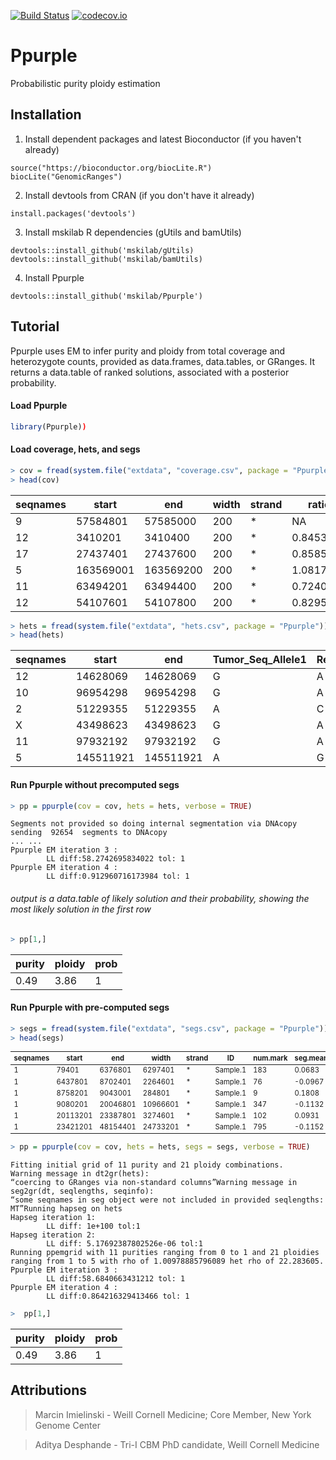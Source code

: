 [![Build Status](https://travis-ci.org/mskilab/gUtils.svg?branch=master)](https://travis-ci.org/mskilab/Ppurple)
[![codecov.io](https://img.shields.io/codecov/c/github/mskilab/gUtils.svg)](https://codecov.io/github/mskilab/Ppurple?branch=master)


Ppurple
=======
Probabilistic purity ploidy estimation


Installation
------------

1. Install dependent packages and latest Bioconductor (if you haven't already)

```{r}
source("https://bioconductor.org/biocLite.R")
biocLite("GenomicRanges")
```

2. Install devtools from CRAN (if you don't have it already)

```{r}
install.packages('devtools')
```

3. Install mskilab R dependencies (gUtils and bamUtils)


```{r}
devtools::install_github('mskilab/gUtils)
devtools::install_github('mskilab/bamUtils)
```

4. Install Ppurple


```{r}
devtools::install_github('mskilab/Ppurple')
```


Tutorial
------------

Ppurple uses EM to infer purity and ploidy from total coverage and heterozygote
counts, provided as data.frames, data.tables, or GRanges.  It returns a
data.table of ranked solutions, associated with a posterior probability. 

#### Load Ppurple

```R
library(Ppurple))
```
#### Load coverage, hets, and segs


```R
> cov = fread(system.file("extdata", "coverage.csv", package = "Ppurple"))
> head(cov)
```

<table>
<thead><tr><th scope=col>seqnames</th><th scope=col>start</th><th scope=col>end</th><th scope=col>width</th><th scope=col>strand</th><th scope=col>ratio</th><th scope=col>tum.counts</th><th scope=col>norm.counts</th><th scope=col>y</th></tr></thead>
<tbody>
	<tr><td>9        </td><td> 57584801</td><td> 57585000</td><td>200      </td><td>*        </td><td>       NA</td><td>       NA</td><td>       NA</td><td>       NA</td></tr>
	<tr><td>12       </td><td>  3410201</td><td>  3410400</td><td>200      </td><td>*        </td><td>0.8453500</td><td>0.8596121</td><td>0.9817843</td><td>0.8453500</td></tr>
	<tr><td>17       </td><td> 27437401</td><td> 27437600</td><td>200      </td><td>*        </td><td>0.8585241</td><td>1.0653026</td><td>1.1980380</td><td>0.8585241</td></tr>
	<tr><td>5        </td><td>163569001</td><td>163569200</td><td>200      </td><td>*        </td><td>1.0817177</td><td>1.1726743</td><td>1.0466792</td><td>1.0817177</td></tr>
	<tr><td>11       </td><td> 63494201</td><td> 63494400</td><td>200      </td><td>*        </td><td>0.7240008</td><td>0.7616872</td><td>1.0157520</td><td>0.7240008</td></tr>
	<tr><td>12       </td><td> 54107601</td><td> 54107800</td><td>200      </td><td>*        </td><td>0.8295073</td><td>0.9813019</td><td>1.1421747</td><td>0.8295073</td></tr>
</tbody>
</table>


```R
> hets = fread(system.file("extdata", "hets.csv", package = "Ppurple"))
> head(hets)
```

<table>
<thead><tr><th scope=col>seqnames</th><th scope=col>start</th><th scope=col>end</th><th scope=col>Tumor_Seq_Allele1</th><th scope=col>Reference_Allele</th><th scope=col>ref.count.t</th><th scope=col>alt.count.t</th><th scope=col>ref.count.n</th><th scope=col>alt.count.n</th><th scope=col>alt.frac.t</th><th scope=col>ref.frac.t</th><th scope=col>alt.frac.n</th><th scope=col>ref.frac.n</th><th scope=col>alt</th><th scope=col>ref</th></tr></thead>
<tbody>
	<tr><td>12       </td><td> 14628069</td><td> 14628069</td><td>G        </td><td>A        </td><td> 6       </td><td>31       </td><td>11       </td><td>20       </td><td>0.8378378</td><td>0.1621622</td><td>0.6451613</td><td>0.3548387</td><td>31       </td><td> 6       </td></tr>
	<tr><td>10       </td><td> 96954298</td><td> 96954298</td><td>G        </td><td>A        </td><td>25       </td><td>22       </td><td>27       </td><td>26       </td><td>0.4680851</td><td>0.5319149</td><td>0.4905660</td><td>0.5094340</td><td>22       </td><td>25       </td></tr>
	<tr><td>2        </td><td> 51229355</td><td> 51229355</td><td>A        </td><td>C        </td><td>27       </td><td>25       </td><td>24       </td><td>42       </td><td>0.4807692</td><td>0.5192308</td><td>0.6363636</td><td>0.3636364</td><td>25       </td><td>27       </td></tr>
	<tr><td>X        </td><td> 43498623</td><td> 43498623</td><td>G        </td><td>A        </td><td>10       </td><td>10       </td><td>22       </td><td>25       </td><td>0.5000000</td><td>0.5000000</td><td>0.5319149</td><td>0.4680851</td><td>10       </td><td>10       </td></tr>
	<tr><td>11       </td><td> 97932192</td><td> 97932192</td><td>G        </td><td>A        </td><td>12       </td><td> 4       </td><td>15       </td><td>17       </td><td>0.2500000</td><td>0.7500000</td><td>0.5312500</td><td>0.4687500</td><td> 4       </td><td>12       </td></tr>
	<tr><td>5        </td><td>145511921</td><td>145511921</td><td>A        </td><td>G        </td><td> 4       </td><td>27       </td><td>13       </td><td>19       </td><td>0.8709677</td><td>0.1290323</td><td>0.5937500</td><td>0.4062500</td><td>27       </td><td> 4       </td></tr>
</tbody>
</table>




#### Run Ppurple without precomputed segs


```R
> pp = ppurple(cov = cov, hets = hets, verbose = TRUE)
```

    Segments not provided so doing internal segmentation via DNAcopy
    sending  92654  segments to DNAcopy
    ... ...
    Ppurple EM iteration 3 :
    		LL diff:58.2742695834022 tol: 1
    Ppurple EM iteration 4 :
    		LL diff:0.912960716173984 tol: 1


###### output is a data.table of likely solution and their probability, showing the most likely solution in the first row


```R
> pp[1,]
```

<table>
<thead><tr><th scope=col>purity</th><th scope=col>ploidy</th><th scope=col>prob</th></tr></thead>
<tbody>
	<tr><td>0.49</td><td>3.86</td><td>1   </td></tr>
</tbody>
</table>

#### Run Ppurple with pre-computed segs


```R
> segs = fread(system.file("extdata", "segs.csv", package = "Ppurple"))
> head(segs)
```

<table style = 'font-size:80%'>
<thead><tr><th scope=col>seqnames</th><th scope=col>start</th><th scope=col>end</th><th scope=col>width</th><th scope=col>strand</th><th scope=col>ID</th><th scope=col>num.mark</th><th scope=col>seg.mean</th></tr></thead>
<tbody>
	<tr><td>1       </td><td>   79401</td><td> 6376801</td><td> 6297401</td><td>*       </td><td>Sample.1</td><td>183     </td><td> 0.0683 </td></tr>
	<tr><td>1       </td><td> 6437801</td><td> 8702401</td><td> 2264601</td><td>*       </td><td>Sample.1</td><td> 76     </td><td>-0.0967 </td></tr>
	<tr><td>1       </td><td> 8758201</td><td> 9043001</td><td>  284801</td><td>*       </td><td>Sample.1</td><td>  9     </td><td> 0.1808 </td></tr>
	<tr><td>1       </td><td> 9080201</td><td>20046801</td><td>10966601</td><td>*       </td><td>Sample.1</td><td>347     </td><td>-0.1132 </td></tr>
	<tr><td>1       </td><td>20113201</td><td>23387801</td><td> 3274601</td><td>*       </td><td>Sample.1</td><td>102     </td><td> 0.0931 </td></tr>
	<tr><td>1       </td><td>23421201</td><td>48154401</td><td>24733201</td><td>*       </td><td>Sample.1</td><td>795     </td><td>-0.1152 </td></tr>
</tbody>
</table>

```R
> pp = ppurple(cov = cov, hets = hets, segs = segs, verbose = TRUE)
```

    Fitting initial grid of 11 purity and 21 ploidy combinations.
    Warning message in dt2gr(hets):
    “coercing to GRanges via non-standard columns”Warning message in seg2gr(dt, seqlengths, seqinfo):
    “some seqnames in seg object were not included in provided seqlengths: MT”Running hapseg on hets
    Hapseg iteration 1:
    		LL diff: 1e+100 tol:1
    Hapseg iteration 2:
    		LL diff: 5.17692387802526e-06 tol:1
    Running ppemgrid with 11 purities ranging from 0 to 1 and 21 ploidies ranging from 1 to 5 with rho of 1.00978885796089 het rho of 22.283605.
    Ppurple EM iteration 3 :
    		LL diff:58.6840663431212 tol: 1
    Ppurple EM iteration 4 :
    		LL diff:0.864216329413466 tol: 1


```R
>  pp[1,]
```


<table>
<thead><tr><th scope=col>purity</th><th scope=col>ploidy</th><th scope=col>prob</th></tr></thead>
<tbody>
	<tr><td>0.49</td><td>3.86</td><td>1   </td></tr>
</tbody>
</table>


Attributions
------------
> Marcin Imielinski - Weill Cornell Medicine; Core Member, New York Genome Center

> Aditya Desphande - Tri-I CBM PhD candidate, Weill Cornell Medicine

[license]: https://github.com/mskilab/gUtils/blob/master/LICENSE
[docs]: http://gutils.readthedocs.org/en/latest/index.html

